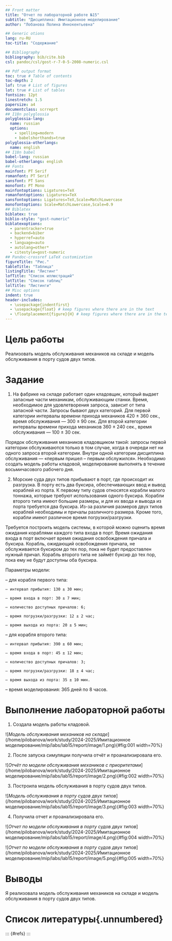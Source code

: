 ```yaml
---
## Front matter
title: "Отчет по лабораторной работе №15"
subtitle: "Дисциплина: Имитационное моделирование"
author: "Лобанова Полина Иннокентьевна"

## Generic otions
lang: ru-RU
toc-title: "Содержание"

## Bibliography
bibliography: bib/cite.bib
csl: pandoc/csl/gost-r-7-0-5-2008-numeric.csl

## Pdf output format
toc: true # Table of contents
toc-depth: 2
lof: true # List of figures
lot: true # List of tables
fontsize: 12pt
linestretch: 1.5
papersize: a4
documentclass: scrreprt
## I18n polyglossia
polyglossia-lang:
  name: russian
  options:
	- spelling=modern
	- babelshorthands=true
polyglossia-otherlangs:
  name: english
## I18n babel
babel-lang: russian
babel-otherlangs: english
## Fonts
mainfont: PT Serif
romanfont: PT Serif
sansfont: PT Sans
monofont: PT Mono
mainfontoptions: Ligatures=TeX
romanfontoptions: Ligatures=TeX
sansfontoptions: Ligatures=TeX,Scale=MatchLowercase
monofontoptions: Scale=MatchLowercase,Scale=0.9
## Biblatex
biblatex: true
biblio-style: "gost-numeric"
biblatexoptions:
  - parentracker=true
  - backend=biber
  - hyperref=auto
  - language=auto
  - autolang=other*
  - citestyle=gost-numeric
## Pandoc-crossref LaTeX customization
figureTitle: "Рис."
tableTitle: "Таблица"
listingTitle: "Листинг"
lofTitle: "Список иллюстраций"
lotTitle: "Список таблиц"
lolTitle: "Листинги"
## Misc options
indent: true
header-includes:
  - \usepackage{indentfirst}
  - \usepackage{float} # keep figures where there are in the text
  - \floatplacement{figure}{H} # keep figures where there are in the text
---
```


# Цель работы

Реализовать модель обслуживания механиков на складе и модель обслуживания в порту судов двух типов.

# Задание

1. На фабрике на складе работает один кладовщик, который выдает запасные части механикам, обслуживающим станки. Время, необходимое для удовлетворения запроса, зависит от типа запасной части. Запросы бывают двух категорий. Для первой категории интервалы времени прихода механиков 420 ± 360 сек., время обслуживания — 300 ± 90 сек. Для второй категории интервалы времени прихода механиков 360 ± 240 сек., время обслуживания — 100 ± 30 сек.

Порядок обслуживания механиков кладовщиком такой: запросы первой категории обслуживаются только в том случае, когда в очереди нет ни одного запроса второй категории. Внутри одной категории дисциплина обслуживания — «первым пришел – первым обслужился». Необходимо создать модель работы кладовой, моделирование выполнять в течение восьмичасового рабочего дня.

2. Морские суда двух типов прибывают в порт, где происходит их разгрузка. В порту есть два буксира, обеспечивающих ввод и вывод кораблей из порта. К первому типу судов относятся корабли малого тоннажа, которые требуют использования одного буксира. Корабли второго типа имеют большие размеры, и для их ввода и вывода из порта требуется два буксира. Из-за различия размеров двух типов кораблей необходимы и причалы различного размера. Кроме того, корабли имеют различное время погрузки/разгрузки.

Требуется построить модель системы, в которой можно оценить время ожидания кораблями каждого типа входа в порт. Время ожидания входа в порт включает время ожидания освобождения причала и буксира. Корабль, ожидающий освобождения причала, не обслуживается буксиром до тех пор, пока не будет предоставлен нужный причал. Корабль второго типа не займёт буксир до тех пор, пока ему не будут доступны оба буксира.

Параметры модели:

– для корабля первого типа:

    – интервал прибытия: 130 ± 30 мин;
    
    – время входа в порт: 30 ± 7 мин;
    
    – количество доступных причалов: 6;

    – время погрузки/разгрузки: 12 ± 2 час;

    – время выхода из порта: 20 ± 5 мин;

– для корабля второго типа:

    – интервал прибытия: 390 ± 60 мин;

    – время входа в порт: 45 ± 12 мин;

    – количество доступных причалов: 3;

    – время погрузки/разгрузки: 18 ± 4 час;

    – время выхода из порта: 35 ± 10 мин.

– время моделирования: 365 дней по 8 часов.

# Выполнение лабораторной работы

1. Создала модель работы кладовой.

![*Модель обслуживания механиков на складе*](/home/pilobanova/work/study/2024-2025/Имитационное моделирование/mip/labs/lab15/report/image/1.png){#fig:001 width=70%}

2. После запуска симуляции получила отчёт и проанализировала его.

![*Отчёт по модели обслуживания механиков с приоритетами*](/home/pilobanova/work/study/2024-2025/Имитационное моделирование/mip/labs/lab15/report/image/2.png){#fig:002 width=70%}

3. Построила модель обслуживания в порту судов двух типов.

![*Модель обслуживания в порту судов двух типов*](/home/pilobanova/work/study/2024-2025/Имитационное моделирование/mip/labs/lab15/report/image/3.png){#fig:003 width=70%}

4. Получила отчет и проанализировала его.

![*Отчет по модели обслуживания в порту судов двух типов*](/home/pilobanova/work/study/2024-2025/Имитационное моделирование/mip/labs/lab15/report/image/4.png){#fig:004 width=70%}

![*Отчет по модели обслуживания в порту судов двух типов*](/home/pilobanova/work/study/2024-2025/Имитационное моделирование/mip/labs/lab15/report/image/5.png){#fig:005 width=70%}


# Выводы

Я реализовала модель обслуживания механиков на складе и модель обслуживания в порту судов двух типов.

# Список литературы{.unnumbered}

::: {#refs}
:::
